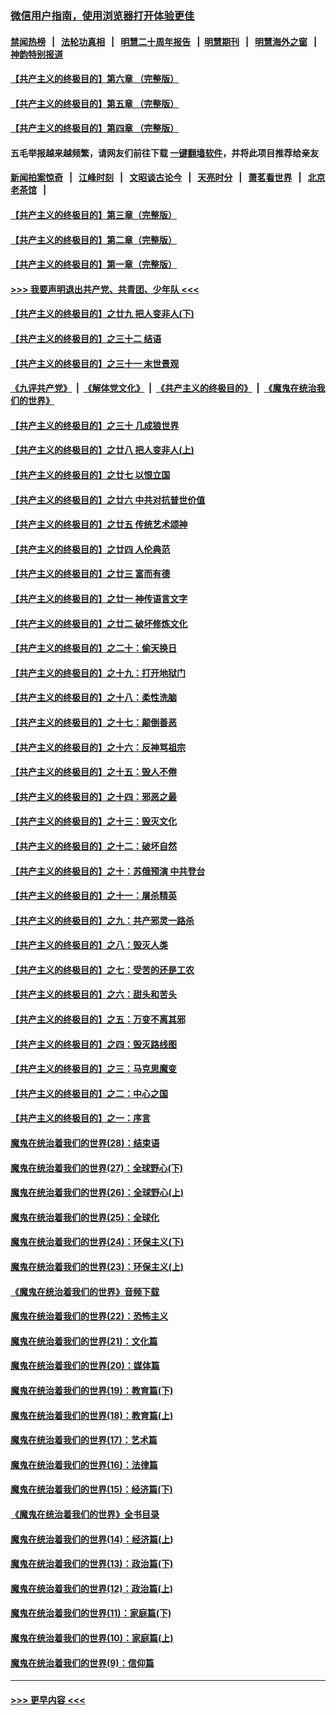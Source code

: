 ### [微信用户指南，使用浏览器打开体验更佳](https://github.com/gfw-breaker/banned-news1/blob/master/indexes/wechat-guide.md?t=0)
#### [禁闻热榜](热点新闻.md?t=0)  &nbsp;&nbsp;|&nbsp;&nbsp; [法轮功真相](https://github.com/gfw-breaker/truth/blob/master/README.md?t=0) &nbsp;&nbsp;|&nbsp;&nbsp; [明慧二十周年报告](https://github.com/gfw-breaker/mh-reports/blob/master/README.md?t=0) &nbsp;&nbsp;|&nbsp;&nbsp;[明慧期刊](https://github.com/gfw-breaker/mh-qikan) &nbsp;&nbsp;|&nbsp;&nbsp; [明慧海外之窗](https://github.com/gfw-breaker/mh-news/blob/master/README.md?t=0) &nbsp;&nbsp;|&nbsp;&nbsp; [神韵特别报道](https://github.com/gfw-breaker/mh-news/blob/master/shenyun.md?t=0)
#### [【共产主义的终极目的】第六章 （完整版）](../pages/nsc422/n11428913.md?t=02072155) 
#### [【共产主义的终极目的】第五章 （完整版）](../pages/nsc422/n11428912.md?t=02072155) 
#### [【共产主义的终极目的】第四章 （完整版）](../pages/nsc422/n11428907.md?t=02072155) 
#### 五毛举报越来越频繁，请网友们前往下载 [一键翻墙软件](https://github.com/gfw-breaker/ssr-accounts)，并将此项目推荐给亲友
#### [新闻拍案惊奇](https://github.com/gfw-breaker/banned-news1/blob/master/pages/link4.md) &nbsp;&nbsp;|&nbsp;&nbsp; [江峰时刻](https://github.com/gfw-breaker/banned-news1/blob/master/pages/link4.md) &nbsp;&nbsp;|&nbsp;&nbsp; [文昭谈古论今](https://github.com/gfw-breaker/banned-news1/blob/master/pages/link4.md) &nbsp;&nbsp;|&nbsp;&nbsp; [天亮时分](https://github.com/gfw-breaker/banned-news1/blob/master/pages/link4.md) &nbsp;&nbsp;|&nbsp;&nbsp; [萧茗看世界](https://github.com/gfw-breaker/banned-news1/blob/master/pages/link4.md) &nbsp;&nbsp;|&nbsp;&nbsp; [北京老茶馆](https://github.com/gfw-breaker/banned-news1/blob/master/pages/link4.md) &nbsp;&nbsp;|&nbsp;&nbsp; 
#### [【共产主义的终极目的】第三章（完整版）](../pages/nsc422/n11428848.md?t=02072155) 
#### [【共产主义的终极目的】第二章（完整版）](../pages/nsc422/n11428831.md?t=02072155) 
#### [【共产主义的终极目的】第一章（完整版）](../pages/nsc422/n11417651.md?t=02072155) 
#### [>>> 我要声明退出共产党、共青团、少年队 <<<](https://github.com/begood0513/goodnews/blob/master/quit/letter.md) 
#### [【共产主义的终极目的】之廿九 把人变非人(下)](../pages/nsc422/n11344140.md?t=02072155) 
#### [【共产主义的终极目的】之三十二 结语](../pages/nsc422/n11360535.md?t=02072155) 
#### [【共产主义的终极目的】之三十一 末世景观](../pages/nsc422/n11351129.md?t=02072155) 
#### [《九评共产党》](https://github.com/begood0513/9ping.md/blob/master/README.md) &nbsp;|&nbsp; [《解体党文化》](../../../../jtdwh.md/blob/master/README.md)  &nbsp;|&nbsp; [《共产主义的终极目的》](../../../../gczydzjmd.md/blob/master/README.md) &nbsp;|&nbsp; [《魔鬼在统治我们的世界》](../../../../mgztzwmdsj.md/blob/master/README.md) 
#### [【共产主义的终极目的】之三十 几成狼世界](../pages/nsc422/n11348280.md?t=02072155) 
#### [【共产主义的终极目的】之廿八 把人变非人(上)](../pages/nsc422/n11340492.md?t=02072155) 
#### [【共产主义的终极目的】之廿七 以恨立国](../pages/nsc422/n11336944.md?t=02072155) 
#### [【共产主义的终极目的】之廿六 中共对抗普世价值](../pages/nsc422/n11324785.md?t=02072155) 
#### [【共产主义的终极目的】之廿五 传统艺术颂神](../pages/nsc422/n11296396.md?t=02072155) 
#### [【共产主义的终极目的】之廿四 人伦典范](../pages/nsc422/n11296397.md?t=02072155) 
#### [【共产主义的终极目的】之廿三 富而有德](../pages/nsc422/n11283598.md?t=02072155) 
#### [【共产主义的终极目的】之廿一 神传语言文字](../pages/nsc422/n11263265.md?t=02072155) 
#### [【共产主义的终极目的】之廿二 破坏修炼文化](../pages/nsc422/n11245728.md?t=02072155) 
#### [【共产主义的终极目的】之二十：偷天换日](../pages/nsc422/n11238846.md?t=02072155) 
#### [【共产主义的终极目的】之十九：打开地狱门](../pages/nsc422/n11206376.md?t=02072155) 
#### [【共产主义的终极目的】之十八：柔性洗脑](../pages/nsc422/n11199994.md?t=02072155) 
#### [【共产主义的终极目的】之十七：颠倒善恶](../pages/nsc422/n11179782.md?t=02072155) 
#### [【共产主义的终极目的】之十六：反神骂祖宗](../pages/nsc422/n11166798.md?t=02072155) 
#### [【共产主义的终极目的】之十五：毁人不倦](../pages/nsc422/n11166792.md?t=02072155) 
#### [【共产主义的终极目的】之十四：邪恶之最](../pages/nsc422/n11150249.md?t=02072155) 
#### [【共产主义的终极目的】之十三：毁灭文化](../pages/nsc422/n11135227.md?t=02072155) 
#### [【共产主义的终极目的】之十二：破坏自然](../pages/nsc422/n11135214.md?t=02072155) 
#### [【共产主义的终极目的】之十：苏俄预演 中共登台](../pages/nsc422/n11118424.md?t=02072155) 
#### [【共产主义的终极目的】之十一：屠杀精英](../pages/nsc422/n11118442.md?t=02072155) 
#### [【共产主义的终极目的】之九：共产邪灵一路杀](../pages/nsc422/n11114139.md?t=02072155) 
#### [【共产主义的终极目的】之八：毁灭人类](../pages/nsc422/n11108503.md?t=02072155) 
#### [【共产主义的终极目的】之七：受苦的还是工农](../pages/nsc422/n11101809.md?t=02072155) 
#### [【共产主义的终极目的】之六：甜头和苦头](../pages/nsc422/n11096971.md?t=02072155) 
#### [【共产主义的终极目的】之五：万变不离其邪](../pages/nsc422/n11091285.md?t=02072155) 
#### [【共产主义的终极目的】之四：毁灭路线图](../pages/nsc422/n11086284.md?t=02072155) 
#### [【共产主义的终极目的】之三：马克思魔变](../pages/nsc422/n11061941.md?t=02072155) 
#### [【共产主义的终极目的】之二：中心之国](../pages/nsc422/n11047728.md?t=02072155) 
#### [【共产主义的终极目的】之一：序言](../pages/nsc422/n11086077.md?t=02072155) 
#### [魔鬼在统治着我们的世界(28)：结束语](../pages/nsc422/n10936246.md?t=02072155) 
#### [魔鬼在统治着我们的世界(27)：全球野心(下)](../pages/nsc422/n10928319.md?t=02072155) 
#### [魔鬼在统治着我们的世界(26)：全球野心(上)](../pages/nsc422/n10900318.md?t=02072155) 
#### [魔鬼在统治着我们的世界(25)：全球化](../pages/nsc422/n10788205.md?t=02072155) 
#### [魔鬼在统治着我们的世界(24)：环保主义(下)](../pages/nsc422/n10695307.md?t=02072155) 
#### [魔鬼在统治着我们的世界(23)：环保主义(上)](../pages/nsc422/n10688613.md?t=02072155) 
#### [《魔鬼在统治着我们的世界》音频下载](../pages/nsc422/n10635553.md?t=02072155) 
#### [魔鬼在统治着我们的世界(22)：恐怖主义](../pages/nsc422/n10614727.md?t=02072155) 
#### [魔鬼在统治着我们的世界(21)：文化篇](../pages/nsc422/n10597706.md?t=02072155) 
#### [魔鬼在统治着我们的世界(20)：媒体篇](../pages/nsc422/n10586579.md?t=02072155) 
#### [魔鬼在统治着我们的世界(19)：教育篇(下)](../pages/nsc422/n10564808.md?t=02072155) 
#### [魔鬼在统治着我们的世界(18)：教育篇(上)](../pages/nsc422/n10526970.md?t=02072155) 
#### [魔鬼在统治着我们的世界(17)：艺术篇](../pages/nsc422/n10499093.md?t=02072155) 
#### [魔鬼在统治着我们的世界(16)：法律篇](../pages/nsc422/n10485969.md?t=02072155) 
#### [魔鬼在统治着我们的世界(15)：经济篇(下)](../pages/nsc422/n10469975.md?t=02072155) 
#### [《魔鬼在统治着我们的世界》全书目录](../pages/nsc422/n10464261.md?t=02072155) 
#### [魔鬼在统治着我们的世界(14)：经济篇(上)](../pages/nsc422/n10457370.md?t=02072155) 
#### [魔鬼在统治着我们的世界(13)：政治篇(下)](../pages/nsc422/n10448270.md?t=02072155) 
#### [魔鬼在统治着我们的世界(12)：政治篇(上)](../pages/nsc422/n10444576.md?t=02072155) 
#### [魔鬼在统治着我们的世界(11)：家庭篇(下)](../pages/nsc422/n10440961.md?t=02072155) 
#### [魔鬼在统治着我们的世界(10)：家庭篇(上)](../pages/nsc422/n10435448.md?t=02072155) 
#### [魔鬼在统治着我们的世界(9)：信仰篇](../pages/nsc422/n10432159.md?t=02072155) 

----
#### [ >>> 更早内容 <<< ](../indexes/nsc422-earlier.md)
